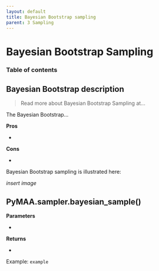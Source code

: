 ```yaml
---
layout: default
title: Bayesian Bootstrap sampling
parent: 3 Sampling
---
```


# Bayesian Bootstrap Sampling

### Table of contents

## Bayesian Bootstrap description

> Read more about Bayesian Bootstrap Sampling at...

The Bayesian Bootstrap...

**Pros**

- 

**Cons**

- 

Bayesian Bootstrap sampling is illustrated here:

*insert image*

## PyMAA.sampler.bayesian_sample()

**Parameters**

- 

**Returns**

- 

Example: `example`
